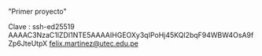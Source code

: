 "Primer proyecto"

Clave : ssh-ed25519 AAAAC3NzaC1lZDI1NTE5AAAAIHGEOXy3qIPoHj45KQl2bqF94WBW4OsA9fZp6JteUtpX felix.martinez@utec.edu.pe
